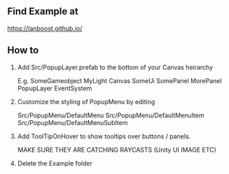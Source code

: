 ﻿## Find Example at

https://lanboost.github.io/

## How to

1. Add Src/PopupLayer.prefab to the bottom of your Canvas heirarchy

   E.g.
   SomeGameobject
   MyLight
   Canvas
   SomeUi
   SomePanel
   MorePanel
   PopupLayer
   EventSystem

2. Customize the styling of PopupMenu by editing

   Src/PopupMenu/DefaultMenu
   Src/PopupMenu/DefaultMenuItem
   Src/PopupMenu/DefaultMenuSubItem

3. Add ToolTipOnHover to show tooltips over buttons / panels.

   MAKE SURE THEY ARE CATCHING RAYCASTS (Unity UI IMAGE ETC)

4. Delete the Example folder
